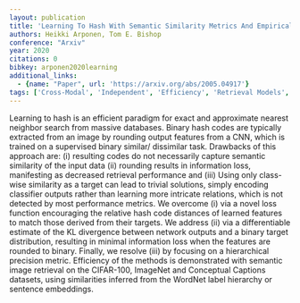 ```yaml
---
layout: publication
title: 'Learning To Hash With Semantic Similarity Metrics And Empirical KL Divergence'
authors: Heikki Arponen, Tom E. Bishop
conference: "Arxiv"
year: 2020
citations: 0
bibkey: arponen2020learning
additional_links:
  - {name: "Paper", url: 'https://arxiv.org/abs/2005.04917'}
tags: ['Cross-Modal', 'Independent', 'Efficiency', 'Retrieval Models', 'Shallow', 'Datasets', 'Training Strategy', 'Hashing', 'Applications']
---
```

Learning to hash is an efficient paradigm for exact and approximate nearest
neighbor search from massive databases. Binary hash codes are typically
extracted from an image by rounding output features from a CNN, which is
trained on a supervised binary similar/ dissimilar task. Drawbacks of this
approach are: (i) resulting codes do not necessarily capture semantic
similarity of the input data (ii) rounding results in information loss,
manifesting as decreased retrieval performance and (iii) Using only class-wise
similarity as a target can lead to trivial solutions, simply encoding
classifier outputs rather than learning more intricate relations, which is not
detected by most performance metrics. We overcome (i) via a novel loss function
encouraging the relative hash code distances of learned features to match those
derived from their targets. We address (ii) via a differentiable estimate of
the KL divergence between network outputs and a binary target distribution,
resulting in minimal information loss when the features are rounded to binary.
Finally, we resolve (iii) by focusing on a hierarchical precision metric.
Efficiency of the methods is demonstrated with semantic image retrieval on the
CIFAR-100, ImageNet and Conceptual Captions datasets, using similarities
inferred from the WordNet label hierarchy or sentence embeddings.
